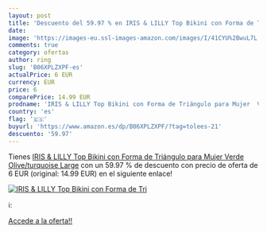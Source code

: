 ```yaml
---
layout: post
title: 'Descuento del 59.97 % en IRIS & LILLY Top Bikini con Forma de Tri'
date: 
image: 'https://images-eu.ssl-images-amazon.com/images/I/41CYU%2BwuL7L._SL200_.jpg'
comments: true
category: ofertas
author: ring
slug: 'B06XPLZXPF-es'
actualPrice: 6 EUR
currency: EUR
price: 6
comparePrice: 14.99 EUR
prodname: 'IRIS & LILLY Top Bikini con Forma de Triángulo para Mujer  Verde  Olive/turquoise   Large'
country: 'es'
flag: '🇪🇸'
buyurl: 'https://www.amazon.es/dp/B06XPLZXPF/?tag=tolees-21'
descuento: '59.97'
---
```


Tienes [IRIS & LILLY Top Bikini con Forma de Triángulo para Mujer  Verde  Olive/turquoise   Large](https://www.amazon.es/dp/B06XPLZXPF/?tag=tolees-21) con un 59.97 % de descuento con precio de oferta de 6 EUR (original: 14.99 EUR) en el siguiente enlace!

[![IRIS & LILLY Top Bikini con Forma de Tri](https://images-eu.ssl-images-amazon.com/images/I/41CYU%2BwuL7L._SL200_.jpg)](https://www.amazon.es/dp/B06XPLZXPF/?tag=tolees-21)

ℹ️:


[Accede a la oferta!!](https://www.amazon.es/dp/B06XPLZXPF/?tag=tolees-21)
